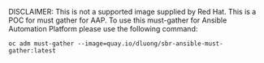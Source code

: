 DISCLAIMER: This is not a supported image supplied by Red Hat.  This is a POC for must gather for AAP.
To use this must-gather for Ansible Automation Platform please use the following command:  
~~~
oc adm must-gather --image=quay.io/dluong/sbr-ansible-must-gather:latest
~~~
